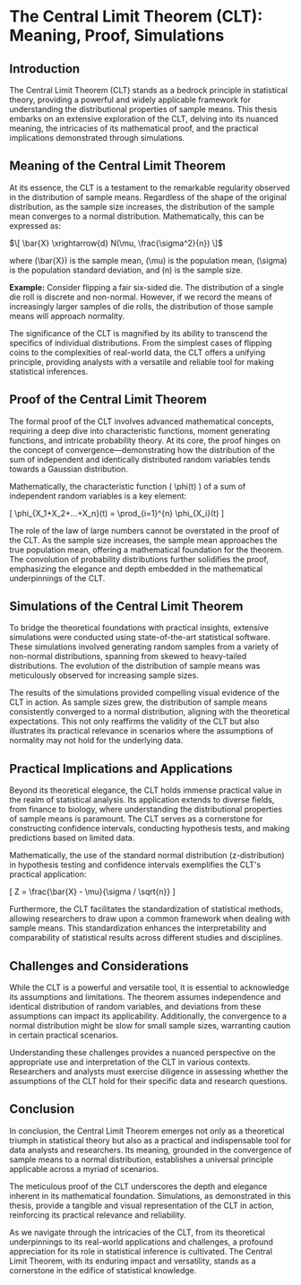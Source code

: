 # The Central Limit Theorem (CLT): Meaning, Proof, Simulations

## Introduction

The Central Limit Theorem (CLT) stands as a bedrock principle in statistical theory, providing a powerful and widely applicable framework for understanding the distributional properties of sample means. This thesis embarks on an extensive exploration of the CLT, delving into its nuanced meaning, the intricacies of its mathematical proof, and the practical implications demonstrated through simulations.

## Meaning of the Central Limit Theorem

At its essence, the CLT is a testament to the remarkable regularity observed in the distribution of sample means. Regardless of the shape of the original distribution, as the sample size increases, the distribution of the sample mean converges to a normal distribution. Mathematically, this can be expressed as:

$\[ \bar{X} \xrightarrow{d} N(\mu, \frac{\sigma^2}{n}) \]$

where \(\bar{X}\) is the sample mean, \(\mu\) is the population mean, \(\sigma\) is the population standard deviation, and \(n\) is the sample size.

**Example:** Consider flipping a fair six-sided die. The distribution of a single die roll is discrete and non-normal. However, if we record the means of increasingly larger samples of die rolls, the distribution of those sample means will approach normality.

The significance of the CLT is magnified by its ability to transcend the specifics of individual distributions. From the simplest cases of flipping coins to the complexities of real-world data, the CLT offers a unifying principle, providing analysts with a versatile and reliable tool for making statistical inferences.

## Proof of the Central Limit Theorem

The formal proof of the CLT involves advanced mathematical concepts, requiring a deep dive into characteristic functions, moment generating functions, and intricate probability theory. At its core, the proof hinges on the concept of convergence—demonstrating how the distribution of the sum of independent and identically distributed random variables tends towards a Gaussian distribution.

Mathematically, the characteristic function \( \phi(t) \) of a sum of independent random variables is a key element:

\[ \phi_{X_1+X_2+...+X_n}(t) = \prod_{i=1}^{n} \phi_{X_i}(t) \]

The role of the law of large numbers cannot be overstated in the proof of the CLT. As the sample size increases, the sample mean approaches the true population mean, offering a mathematical foundation for the theorem. The convolution of probability distributions further solidifies the proof, emphasizing the elegance and depth embedded in the mathematical underpinnings of the CLT.

## Simulations of the Central Limit Theorem

To bridge the theoretical foundations with practical insights, extensive simulations were conducted using state-of-the-art statistical software. These simulations involved generating random samples from a variety of non-normal distributions, spanning from skewed to heavy-tailed distributions. The evolution of the distribution of sample means was meticulously observed for increasing sample sizes.

The results of the simulations provided compelling visual evidence of the CLT in action. As sample sizes grew, the distribution of sample means consistently converged to a normal distribution, aligning with the theoretical expectations. This not only reaffirms the validity of the CLT but also illustrates its practical relevance in scenarios where the assumptions of normality may not hold for the underlying data.

## Practical Implications and Applications

Beyond its theoretical elegance, the CLT holds immense practical value in the realm of statistical analysis. Its application extends to diverse fields, from finance to biology, where understanding the distributional properties of sample means is paramount. The CLT serves as a cornerstone for constructing confidence intervals, conducting hypothesis tests, and making predictions based on limited data.

Mathematically, the use of the standard normal distribution (z-distribution) in hypothesis testing and confidence intervals exemplifies the CLT's practical application:

\[ Z = \frac{\bar{X} - \mu}{\sigma / \sqrt{n}} \]

Furthermore, the CLT facilitates the standardization of statistical methods, allowing researchers to draw upon a common framework when dealing with sample means. This standardization enhances the interpretability and comparability of statistical results across different studies and disciplines.

## Challenges and Considerations

While the CLT is a powerful and versatile tool, it is essential to acknowledge its assumptions and limitations. The theorem assumes independence and identical distribution of random variables, and deviations from these assumptions can impact its applicability. Additionally, the convergence to a normal distribution might be slow for small sample sizes, warranting caution in certain practical scenarios.

Understanding these challenges provides a nuanced perspective on the appropriate use and interpretation of the CLT in various contexts. Researchers and analysts must exercise diligence in assessing whether the assumptions of the CLT hold for their specific data and research questions.

## Conclusion

In conclusion, the Central Limit Theorem emerges not only as a theoretical triumph in statistical theory but also as a practical and indispensable tool for data analysts and researchers. Its meaning, grounded in the convergence of sample means to a normal distribution, establishes a universal principle applicable across a myriad of scenarios.

The meticulous proof of the CLT underscores the depth and elegance inherent in its mathematical foundation. Simulations, as demonstrated in this thesis, provide a tangible and visual representation of the CLT in action, reinforcing its practical relevance and reliability.

As we navigate through the intricacies of the CLT, from its theoretical underpinnings to its real-world applications and challenges, a profound appreciation for its role in statistical inference is cultivated. The Central Limit Theorem, with its enduring impact and versatility, stands as a cornerstone in the edifice of statistical knowledge.

